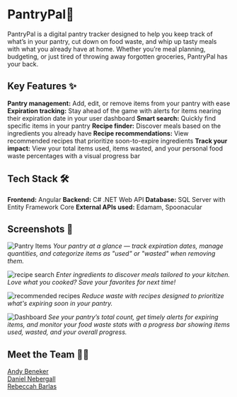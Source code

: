 # PantryPal🥫

PantryPal is a digital pantry tracker designed to help you keep track of what’s in your pantry, cut down on food waste, and whip up tasty meals with what you already have at home. Whether you’re meal planning, budgeting, or just tired of throwing away forgotten groceries, PantryPal has your back.

## Key Features ✨

**Pantry management:** Add, edit, or remove items from your pantry with ease
**Expiration tracking:** Stay ahead of the game with alerts for items nearing their expiration date in your user dashboard
**Smart search:** Quickly find specific items in your pantry
**Recipe finder:** Discover meals based on the ingredients you already have
**Recipe recommendations:** View recommended recipes that prioritize soon-to-expire ingredients
**Track your impact:** View your total items used, items wasted, and your personal food waste percentages with a visual progress bar

## Tech Stack 🛠️

**Frontend:** Angular
**Backend:** C# .NET Web API
**Database:** SQL Server with Entity Framework Core
**External APIs used:** Edamam, Spoonacular

## Screenshots 📸

![Pantry Items](https://github.com/user-attachments/assets/0a510858-1c85-4422-a5cb-2d8772d5ba9f)
*Your pantry at a glance — track expiration dates, manage quantities, and categorize items as "used" or "wasted" when removing them.*

![recipe search](https://github.com/user-attachments/assets/33f44d8a-1182-417b-83f5-c3bb7c5b5d5f)
*Enter ingredients to discover meals tailored to your kitchen. Love what you cooked? Save your favorites for next time!*

![recommended recipes](https://github.com/user-attachments/assets/3bce7ff9-d755-41d2-9bd4-8d3890963215)
*Reduce waste with recipes designed to prioritize what's expiring soon in your pantry.*

![Dashboard](https://github.com/user-attachments/assets/12f204b3-45a1-46f4-aaa9-a7e17e7acb30)
*See your pantry’s total count, get timely alerts for expiring items, and monitor your food waste stats with a progress bar showing items used, wasted, and your overall progress.*

## Meet the Team 👩‍💻
[Andy Beneker](https://github.com/andrewbeneker)  
[Daniel Nebergall](https://github.com/Dannynebs)  
[Rebeccah Barlas](https://github.com/rebeccah-barlas)
